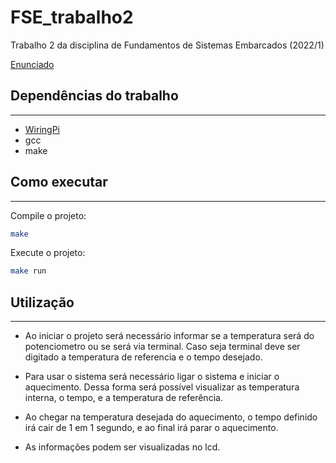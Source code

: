 # FSE_trabalho2


Trabalho 2 da disciplina de Fundamentos de Sistemas Embarcados (2022/1)

[Enunciado](https://gitlab.com/fse_fga/trabalhos-2022_1/trabalho-2-2022-1)

## Dependências do trabalho

---

* [WiringPi](https://github.com/WiringPi/WiringPi)
* gcc
* make

## Como executar

---

Compile o projeto:

```bash
make
```

Execute o projeto:

```bash
make run
```

## Utilização

---
- Ao iniciar o projeto será necessário informar se a temperatura será do potenciometro ou se será via terminal. Caso seja terminal deve ser digitado a temperatura de referencia e o tempo desejado.

- Para usar o sistema será necessário ligar o sistema e iniciar o aquecimento. Dessa forma será possível visualizar as temperatura interna, o tempo, e a temperatura de referência.

- Ao chegar na temperatura desejada do aquecimento, o tempo definido irá cair de 1 em 1 segundo, e ao final irá parar o aquecimento.

- As informações podem ser visualizadas no lcd.
